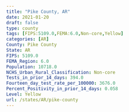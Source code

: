 ```yaml
---
title: "Pike County, AR"
date: 2021-01-20
draft: false
type: county
tags: [FIPS:5109.0,FEMA:6.0,Non-core,Yellow]
categories: [AR]
County: Pike County
State: AR
FIPS: 5109.0
FEMA_Region: 6.0
Population: 10718.0
NCHS_Urban_Rural_Classification: Non-core
Tests_in_prior_14_days: 394.0
Fourteen_day_test_rate_per_100000: 3676.0
Percent_Positivity_in_prior_14_days: 0.058
Level: Yellow
url: /states/AR/pike-county
---
```



